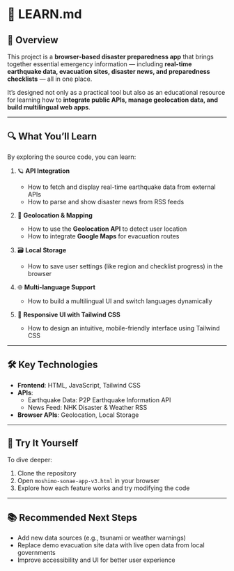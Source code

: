 # 📘 LEARN.md

## 🧭 Overview

This project is a **browser-based disaster preparedness app** that brings together essential emergency information — including **real-time earthquake data, evacuation sites, disaster news, and preparedness checklists** — all in one place.  

It’s designed not only as a practical tool but also as an educational resource for learning how to **integrate public APIs, manage geolocation data, and build multilingual web apps**.

---

## 🔍 What You’ll Learn

By exploring the source code, you can learn:

1. 🪐 **API Integration**  
   - How to fetch and display real-time earthquake data from external APIs  
   - How to parse and show disaster news from RSS feeds  

2. 📍 **Geolocation & Mapping**  
   - How to use the **Geolocation API** to detect user location  
   - How to integrate **Google Maps** for evacuation routes  

3. 🗃️ **Local Storage**  
   - How to save user settings (like region and checklist progress) in the browser  

4. 🌐 **Multi-language Support**  
   - How to build a multilingual UI and switch languages dynamically  

5. 🎨 **Responsive UI with Tailwind CSS**  
   - How to design an intuitive, mobile-friendly interface using Tailwind CSS  

---

## 🛠️ Key Technologies

- **Frontend**: HTML, JavaScript, Tailwind CSS  
- **APIs**:  
  - Earthquake Data: P2P Earthquake Information API  
  - News Feed: NHK Disaster & Weather RSS  
- **Browser APIs**: Geolocation, Local Storage  

---

## 🧪 Try It Yourself

To dive deeper:

1. Clone the repository  
2. Open `moshimo-sonae-app-v3.html` in your browser  
3. Explore how each feature works and try modifying the code  

---

## 📚 Recommended Next Steps

- Add new data sources (e.g., tsunami or weather warnings)  
- Replace demo evacuation site data with live open data from local governments  
- Improve accessibility and UI for better user experience  
